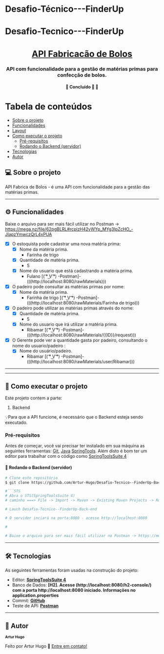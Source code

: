 # Desafio-Técnico---FinderUp

# Desafio-Tecnico---FinderUp

<h1 align="center">
    <a href="#" alt="Api Fabricação de Bolos"> API Fabricacão de Bolos </a>
</h1>

<h3 align="center">
    API com funcionalidade para a gestão de matérias primas para confecção de bolos. 
</h3>


<h4 align="center">
	🚧   Concluído 🚀 🚧
</h4>

Tabela de conteúdos
=================
<!--ts-->
   * [Sobre o projeto](#-sobre-o-projeto)
   * [Funcionalidades](#-funcionalidades)
   * [Layout](#-layout)
   * [Como executar o projeto](#-como-executar-o-projeto)
     * [Pré-requisitos](#pré-requisitos)
     * [Rodando o Backend (servidor)](#user-content--rodando-o-backend-servidor)
   * [Tecnologias](#-tecnologias)
   * [Autor](#-autor)
 
<!--te-->


## 💻 Sobre o projeto

API Fabrica de Bolos - é uma API com funcionalidade para a gestão das matérias primas.

---

## ⚙️ Funcionalidades
Baixe o arquivo para ser mais fácil utilizar no Postman -> https://mega.nz/file/62pgBLRL#rcplzH42vWYp_MYg3IpZcHO_-JIapzYmwczQrL4xPUA
- [x] O estoquista pode cadastrar uma nova matéria prima:
  - [x] Nome da matéria prima.
    - Farinha de trigo
  - [x] Quantidade de matéria prima.
    - 5
  - [x] Nome do usuario que está cadastrando a matéria prima.
    - Fulano
	[( ͡° ͜V ͡°) -Postman]-(((http://localhost:8080/rawMaterials)))


- [x] O padeiro pode consultar as matérias primas por nome:
  - [x] Nome da matéria prima.
    - Farinha de trigo
	[( ͡° ͜V ͡°) -Postman]-(((http://localhost:8080/rawMaterials/Farinha de trigo)))


- [x] O padeiro pode utilizar as matérias primas através do nome:
  - [x] Quantidade de matéria prima.
    - 5
  - [x] Nome do usuario que irá utilizar a matéria prima.
    - Ribamar
	[( ͡° ͜V ͡°) -Postman]-(((http://localhost:8080/rawMaterials/{{ID}}/request)))

- [x] O Gerente pode ver a quantidade gasta por padeiro, consultando o nome do usuario/padeiro :
  - [x] Nome do usuário/padeiro.
	- Ribamar 
	 [( ͡° ͜V ͡°) -Postman]-(((http://localhost:8080/rawMaterials/user/Ribamar)))


---

---

## 🚀 Como executar o projeto

Este projeto contem a parte:
1. Backend 

💡Para que a API funcione, é necessário que o Backend esteja sendo executado.

### Pré-requisitos

Antes de começar, você vai precisar ter instalado em sua máquina as seguintes ferramentas:
[Git](https://git-scm.com), [Java](https://www.java.com/pt-BR/download/manual.jsp)
[SpringTools](https://spring.io/tools). 
Além disto é bom ter um editor para trabalhar com o código como [SpringToolsSuite 4](https://spring.io/tools)

#### 🎲 Rodando o Backend (servidor)

```bash
# Clone este repositório
$ git clone https://github.com/Artur-Hugo/Desafio-Tecnico--FinderUp-Back-end.git

#´´´STS
# Abra o STS(SpringToolsSuite 4) 
# caminho ===> File -> Import -> Maven -> Existing Maven Projects -> Root Directory(o Arquivo do repositório clonado)

# Lauch Desafio-Tecnico--FinderUp-Back-end

# O servidor inciará na porta:8080 - acesse http://localhost:8080

# 

# Baixe o arquivo para ser mais fácil utilizar no Postman -> https://mega.nz/file/62pgBLRL#rcplzH42vWYp_MYg3IpZcHO_-JIapzYmwczQrL4xPUA
```

---

## 🛠 Tecnologias

As seguintes ferramentas foram usadas na construção do projeto:

-   Editor:  **[SpringToolsSuite 4](https://spring.io/tools)**  
-   Banco de Dados: **[H2]. Acesse (http://localhost:8080/h2-console/) com a porta http://localhost:8080 iniciado. Informações no application.properties**
-   Commit:  **[GitHub](https://github.com/)**
-   Teste de API:  **[Postman](https://www.postman.com/downloads/)**


---

## 🦸 Autor

 <sub><b>Artur Hugo</b></sub>



Feito por Artur Hugo 🦸 [Entre em contato!](https://www.linkedin.com/in/artur-hugo/)

